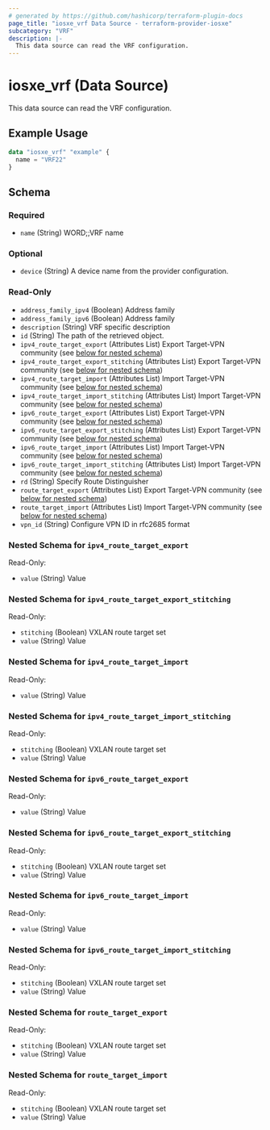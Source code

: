 ```yaml
---
# generated by https://github.com/hashicorp/terraform-plugin-docs
page_title: "iosxe_vrf Data Source - terraform-provider-iosxe"
subcategory: "VRF"
description: |-
  This data source can read the VRF configuration.
---
```


# iosxe_vrf (Data Source)

This data source can read the VRF configuration.

## Example Usage

```terraform
data "iosxe_vrf" "example" {
  name = "VRF22"
}
```

<!-- schema generated by tfplugindocs -->
## Schema

### Required

- `name` (String) WORD;;VRF name

### Optional

- `device` (String) A device name from the provider configuration.

### Read-Only

- `address_family_ipv4` (Boolean) Address family
- `address_family_ipv6` (Boolean) Address family
- `description` (String) VRF specific description
- `id` (String) The path of the retrieved object.
- `ipv4_route_target_export` (Attributes List) Export Target-VPN community (see [below for nested schema](#nestedatt--ipv4_route_target_export))
- `ipv4_route_target_export_stitching` (Attributes List) Export Target-VPN community (see [below for nested schema](#nestedatt--ipv4_route_target_export_stitching))
- `ipv4_route_target_import` (Attributes List) Import Target-VPN community (see [below for nested schema](#nestedatt--ipv4_route_target_import))
- `ipv4_route_target_import_stitching` (Attributes List) Import Target-VPN community (see [below for nested schema](#nestedatt--ipv4_route_target_import_stitching))
- `ipv6_route_target_export` (Attributes List) Export Target-VPN community (see [below for nested schema](#nestedatt--ipv6_route_target_export))
- `ipv6_route_target_export_stitching` (Attributes List) Export Target-VPN community (see [below for nested schema](#nestedatt--ipv6_route_target_export_stitching))
- `ipv6_route_target_import` (Attributes List) Import Target-VPN community (see [below for nested schema](#nestedatt--ipv6_route_target_import))
- `ipv6_route_target_import_stitching` (Attributes List) Import Target-VPN community (see [below for nested schema](#nestedatt--ipv6_route_target_import_stitching))
- `rd` (String) Specify Route Distinguisher
- `route_target_export` (Attributes List) Export Target-VPN community (see [below for nested schema](#nestedatt--route_target_export))
- `route_target_import` (Attributes List) Import Target-VPN community (see [below for nested schema](#nestedatt--route_target_import))
- `vpn_id` (String) Configure VPN ID in rfc2685 format

<a id="nestedatt--ipv4_route_target_export"></a>
### Nested Schema for `ipv4_route_target_export`

Read-Only:

- `value` (String) Value


<a id="nestedatt--ipv4_route_target_export_stitching"></a>
### Nested Schema for `ipv4_route_target_export_stitching`

Read-Only:

- `stitching` (Boolean) VXLAN route target set
- `value` (String) Value


<a id="nestedatt--ipv4_route_target_import"></a>
### Nested Schema for `ipv4_route_target_import`

Read-Only:

- `value` (String) Value


<a id="nestedatt--ipv4_route_target_import_stitching"></a>
### Nested Schema for `ipv4_route_target_import_stitching`

Read-Only:

- `stitching` (Boolean) VXLAN route target set
- `value` (String) Value


<a id="nestedatt--ipv6_route_target_export"></a>
### Nested Schema for `ipv6_route_target_export`

Read-Only:

- `value` (String) Value


<a id="nestedatt--ipv6_route_target_export_stitching"></a>
### Nested Schema for `ipv6_route_target_export_stitching`

Read-Only:

- `stitching` (Boolean) VXLAN route target set
- `value` (String) Value


<a id="nestedatt--ipv6_route_target_import"></a>
### Nested Schema for `ipv6_route_target_import`

Read-Only:

- `value` (String) Value


<a id="nestedatt--ipv6_route_target_import_stitching"></a>
### Nested Schema for `ipv6_route_target_import_stitching`

Read-Only:

- `stitching` (Boolean) VXLAN route target set
- `value` (String) Value


<a id="nestedatt--route_target_export"></a>
### Nested Schema for `route_target_export`

Read-Only:

- `stitching` (Boolean) VXLAN route target set
- `value` (String) Value


<a id="nestedatt--route_target_import"></a>
### Nested Schema for `route_target_import`

Read-Only:

- `stitching` (Boolean) VXLAN route target set
- `value` (String) Value


